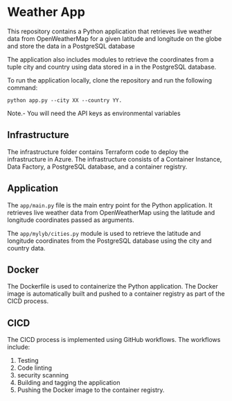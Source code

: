 # Weather App

This repository contains a Python application that retrieves live weather data from OpenWeatherMap for a given latitude
 and longitude on the globe and store the data in a PostgreSQL database

The application also includes modules to retrieve the coordinates from a tuple city and country using data stored in a
 in the PostgreSQL database.

To run the application locally, clone the repository and run the following command:
```
python app.py --city XX --country YY.
```

Note.- You will need the API keys as environmental variables

## Infrastructure
The infrastructure folder contains Terraform code to deploy the infrastructure in Azure. The infrastructure consists of a Container Instance, Data Factory, a PostgreSQL database, and a container registry.

## Application
The ```app/main.py``` file is the main entry point for the Python application.
It retrieves live weather data from OpenWeatherMap using the latitude and longitude coordinates passed as arguments.

The ```app/mylyb/cities.py``` module is used to retrieve the latitude and longitude coordinates from the PostgreSQL 
database using the city and country data.

## Docker
The Dockerfile is used to containerize the Python application.
The Docker image is automatically built and pushed to a container registry as part of the CICD process.

## CICD
The CICD process is implemented using GitHub workflows. The workflows include:
1. Testing
2. Code linting
3. security scanning
4. Building and tagging the application
5. Pushing the Docker image to the container registry.
